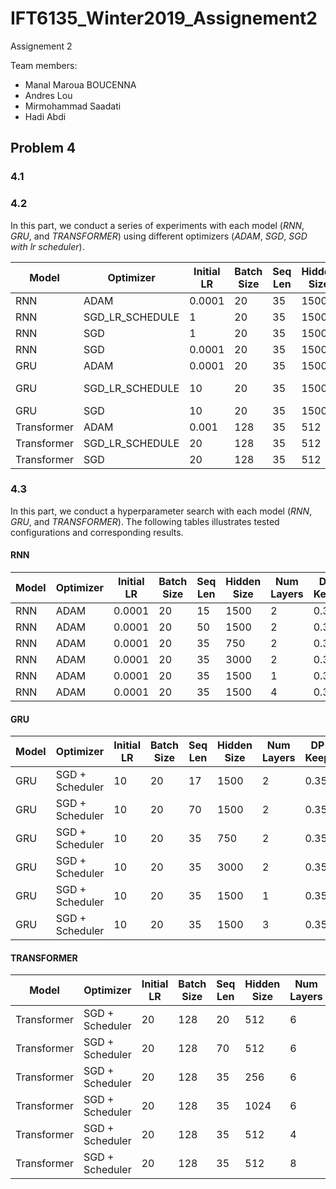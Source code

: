 # IFT6135_Winter2019_Assignement2
Assignement 2

Team members:
* Manal Maroua BOUCENNA
* Andres Lou
* Mirmohammad Saadati
* Hadi Abdi

## Problem 4
### 4.1
### 4.2
In this part, we conduct a series of experiments with each model (_RNN_, _GRU_, and _TRANSFORMER_) using different optimizers (_ADAM_, _SGD_, _SGD with lr scheduler_).

|Model|Optimizer|Initial LR|Batch Size|Seq Len|Hidden Size|Num Layers|DP Keep|Train Last PPL|Valid Last PPL|Valid Best PPL|
|-----|---------|----------|----------|-------|-----------|----------|-------|--------------|--------------|--------------|
|RNN|ADAM|0.0001|20|35|1500|2|0.35|121.1118536|158.9805852|157.95399|
|RNN|SGD_LR_SCHEDULE|1|20|35|1500|2|0.35|232.4454345|197.9271|197.9270227|
|RNN|SGD|1|20|35|1500|2|0.35|186.5780905|171.2460779|171.2460779|
|RNN|SGD|0.0001|20|35|1500|2|0.35|3120.732916|2304.27838|2304.27838|
|GRU|ADAM|0.0001|20|35|1500|2|0.35|60.21096|112.9546477|110.3406978|
|GRU|SGD_LR_SCHEDULE|10|20|35|1500|2|0.35	65.4541299|103.0691744|103.0691491|
|GRU|SGD|10|20|35|1500|2|0.35|186.5780905|171.2460779|171.2460779|
|Transformer|ADAM|0.001|128|35|512|2|0.9|3.450778757|4092.808467|135.3315937|
|Transformer|SGD_LR_SCHEDULE|20|128|35|512|6|0.9|49.00591414|149.6868475|146.0941041|
|Transformer|SGD|20|128|35|512|6|0.9|16.98635328|479.2196758|165.6504313|

### 4.3
In this part, we conduct a hyperparameter search with each model (_RNN_, _GRU_, and _TRANSFORMER_). The following tables illustrates tested configurations and corresponding results.

#### RNN
|Model|Optimizer|Initial LR|Batch Size|Seq Len|Hidden Size|Num Layers|DP Keep|Train Last PPL|Valid Last PPL|Valid Best PPL|
|-----|---------|----------|----------|-------|-----------|----------|-------|--------------|--------------|--------------|
|RNN|ADAM|0.0001|20|15|1500|2|0.35|121.2331579|177.5850408|172.2200323|
|RNN|ADAM|0.0001|20|50|1500|2|0.35|127.0711768|155.8327936|155.8327936|
|RNN|ADAM|0.0001|20|35|750|2|0.35|142.7558341|158.192536|157.8210037|
|RNN|ADAM|0.0001|20|35|3000|2|0.35|107.8629854|166.8691057|163.894203|
|RNN|ADAM|0.0001|20|35|1500|1|0.35|114.5198958|152.6916274|152.6916274|
|RNN|ADAM|0.0001|20|35|1500|4|0.35|148.2102388|187.788502|183.5583428|

#### GRU
|Model|Optimizer|Initial LR|Batch Size|Seq Len|Hidden Size|Num Layers|DP Keep|Train Last PPL|Valid Last PPL|Valid Best PPL|
|-----|---------|----------|----------|-------|-----------|----------|-------|--------------|--------------|--------------|
|GRU|SGD + Scheduler|10|20|17|1500|2|0.35|68.40980413|104.1473476|104.1472937|
|GRU|SGD + Scheduler|10|20|70|1500|2|0.35|72.16150674|104.296174|104.2961653|
|GRU|SGD + Scheduler|10|20|35|750|2|0.35|85.39954015|104.3537161|104.3536967|
|GRU|SGD + Scheduler|10|20|35|3000|2|0.35|52.81547796|106.1929572|106.1929316|
|GRU|SGD + Scheduler|10|20|35|1500|1|0.35|59.04505332|95.50512491|95.5051184|
|GRU|SGD + Scheduler|10|20|35|1500|3|0.35|75.73174797|112.6179822|112.6179536|

#### TRANSFORMER
|Model|Optimizer|Initial LR|Batch Size|Seq Len|Hidden Size|Num Layers|DP Keep|Train Last PPL|Valid Last PPL|Valid Best PPL|
|-----|---------|----------|----------|-------|-----------|----------|-------|--------------|--------------|--------------|
|Transformer|SGD + Scheduler|20|128|20|512|6|0.9|26.28393856|198.9976264|160.8568172|
|Transformer|SGD + Scheduler|20|128|70|512|6|0.9|177.4911996|215.4643363|215.4643363|
|Transformer|SGD + Scheduler|20|128|35|256|6|0.9|88.4081457|142.3776466|142.3776424|
|Transformer|SGD + Scheduler|20|128|35|1024|6|0.9|34.88865654|166.2080425|155.9741435|
|Transformer|SGD + Scheduler|20|128|35|512|4|0.9|64.75014313|152.4738212|152.4737894|
|Transformer|SGD + Scheduler|20|128|35|512|8|0.9|67.86015482|138.9884592|138.9884344|
